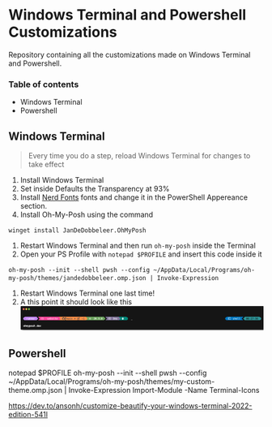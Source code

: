 # Windows Terminal and Powershell Customizations
Repository containing all the customizations made on Windows Terminal and Powershell.

### Table of contents
+ Windows Terminal
+ Powershell

## Windows Terminal
> Every time you do a step, reload Windows Terminal for changes to take effect

1. Install Windows Terminal
1. Set inside Defaults the Transparency at 93%
1. Install [Nerd Fonts](https://github.com/ryanoasis/nerd-fonts) fonts and change it in the PowerShell Appereance section.
1. Install Oh-My-Posh using the command
```	
winget install JanDeDobbeleer.OhMyPosh
```
1. Restart Windows Terminal and then run `oh-my-posh` inside the Terminal
1. Open your PS Profile with `notepad $PROFILE` and insert this code inside it
```
oh-my-posh --init --shell pwsh --config ~/AppData/Local/Programs/oh-my-posh/themes/jandedobbeleer.omp.json | Invoke-Expression
```
1. Restart Windows Terminal one last time!
1. A this point it should look like this
![Default Theme](./IMAGES/jandedobbeleer.png)


## Powershell
notepad $PROFILE
oh-my-posh --init --shell pwsh --config ~/AppData/Local/Programs/oh-my-posh/themes/my-custom-theme.omp.json | Invoke-Expression
Import-Module -Name Terminal-Icons


https://dev.to/ansonh/customize-beautify-your-windows-terminal-2022-edition-541l
